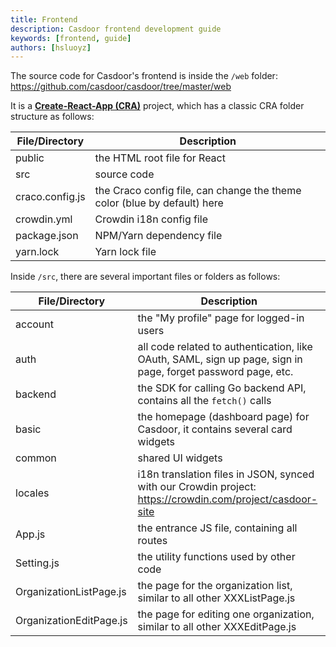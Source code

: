 ```yaml
---
title: Frontend
description: Casdoor frontend development guide
keywords: [frontend, guide]
authors: [hsluoyz]
---
```


The source code for Casdoor's frontend is inside the `/web` folder: https://github.com/casdoor/casdoor/tree/master/web

It is a [**Create-React-App (CRA)**](https://create-react-app.dev/) project, which has a classic CRA folder structure as follows:

| File/Directory  | Description                                                              |
|-----------------|--------------------------------------------------------------------------|
| public          | the HTML root file for React                                             |
| src             | source code                                                              |
| craco.config.js | the Craco config file, can change the theme color (blue by default) here |
| crowdin.yml     | Crowdin i18n config file                                                 |
| package.json    | NPM/Yarn dependency file                                                 |
| yarn.lock       | Yarn lock file                                                           |

Inside `/src`, there are several important files or folders as follows:

| File/Directory          | Description                                                  |
| ----------------------- | ------------------------------------------------------------ |
| account                 | the "My profile" page for logged-in users                    |
| auth                    | all code related to authentication, like OAuth, SAML, sign up page, sign in page, forget password page, etc. |
| backend                 | the SDK for calling Go backend API, contains all the `fetch()` calls |
| basic                   | the homepage (dashboard page) for Casdoor, it contains several card widgets |
| common                  | shared UI widgets                                            |
| locales                 | i18n translation files in JSON, synced with our Crowdin project: https://crowdin.com/project/casdoor-site |
| App.js                  | the entrance JS file, containing all routes                  |
| Setting.js              | the utility functions used by other code                     |
| OrganizationListPage.js | the page for the organization list, similar to all other XXXListPage.js |
| OrganizationEditPage.js | the page for editing one organization, similar to all other XXXEditPage.js |
